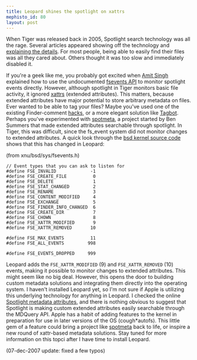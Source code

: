 ```yaml
--- 
title: Leopard shines the spotlight on xattrs
mephisto_id: 80
layout: post
---
```

When Tiger was released back in 2005, Spotlight search technology was all the rage.  Several articles appeared showing off the technology and [explaining the details][spotlight-details]. For most people, being able to easily find their files was all they cared about.  Others thought it was too slow and immediately disabled it.

[spotlight-details]: http://arstechnica.com/reviews/os/macosx-10-4.ars/9

If you're a geek like me, you probably got excited when [Amit Singh][singh] explained how to use the undocumented [fsevents API][fs_events] to monitor spotlight events directly. However, although spotlight in Tiger monitors basic file activity, it ignored [xattrs][] (extended attributes).  This matters, because extended attributes have major potential to store arbitrary metadata on files.  Ever wanted to be able to tag your files?  Maybe you've used one of the existing Finder-comment [hacks][], or a more elegant solution like [Tagbot][].  Perhaps you've experimented with [spotmeta][], a project started by Ben Summers that made extended attributes searchable through spotlight. In Tiger, this was difficult, since the fs_event system did not monitor changes to extended attributes. A quick look through the [bsd kernel source code][kernel] shows that this has changed in Leopard:

[singh]: http://kernelthread.com/
[xattrs]: http://arstechnica.com/reviews/os/macosx-10-4.ars/7
[fs_events]: http://www.kernelthread.com/software/fslogger/
[spotmeta]: http://www.fluffy.co.uk/spotmeta/
[kernel]: http://www.opensource.apple.com/darwinsource/10.5/xnu-1228/
[hacks]: http://lifehacker.com/software/tags/metadata-as-a-filing-system-169971.php
[Tagbot]: http://bigrobotsoftware.com/

(from xnu/bsd/sys/fsevents.h)
    
    // Event types that you can ask to listen for
    #define FSE_INVALID             -1
    #define FSE_CREATE_FILE          0
    #define FSE_DELETE               1
    #define FSE_STAT_CHANGED         2
    #define FSE_RENAME               3
    #define FSE_CONTENT_MODIFIED     4
    #define FSE_EXCHANGE             5
    #define FSE_FINDER_INFO_CHANGED  6
    #define FSE_CREATE_DIR           7
    #define FSE_CHOWN                8
    #define FSE_XATTR_MODIFIED       9
    #define FSE_XATTR_REMOVED       10

    #define FSE_MAX_EVENTS          11
    #define FSE_ALL_EVENTS         998

    #define FSE_EVENTS_DROPPED     999

Leopard adds the `FSE_XATTR_MODIFIED` (9) and `FSE_XATTR_REMOVED` (10) events, making it possible to monitor changes to extended attributes. This might seem like no big deal. However, this opens the door to building custom metadata solutions and integrating them directly into the operating system.  I haven't installed Leopard yet, so I'm not sure if Apple is utilizing this underlying technology for anything in Leopard. I checked the online [Spotlight metadata attributes][mdattrs], and there is nothing obvious to suggest that Spotlight is making custom extended attributes easily searchable through the MDQuery API.  Apple has a habit of adding features to the kernel in preparation for use in later versions of the OS (cough*autofs).  This little gem of a feature could bring a project like [spotmeta][] back to life, or inspire a new round of xattr-based metadata solutions.  Stay tuned for more information on this topci after I have time to install Leopard.

[mdattrs]: http://developer.apple.com/documentation/Carbon/Reference/MetadataAttributesRef/index.html#//apple_ref/doc/uid/TP40001689

(07-dec-2007 update: fixed a few typos)
